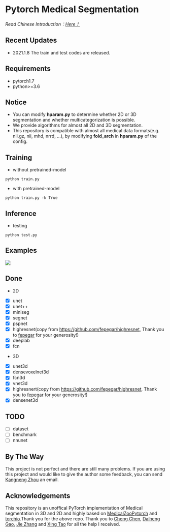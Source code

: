 # Pytorch Medical Segmentation
<i>Read Chinese Introduction：<a href='https://github.com/MontaEllis/Pytorch-Medical-Segmentation/blob/master/README-zh.md'>Here！</a></i><br />

## Recent Updates
* 2021.1.8 The train and test codes are released.


## Requirements
* pytorch1.7
* python>=3.6

## Notice
* You can modify **hparam.py** to determine whether 2D or 3D segmentation and whether multicategorization is possible.
* We provide algorithms for almost all 2D and 3D segmentation.
* This repository is compatible with almost all medical data formats(e.g. nii.gz, nii, mhd, nrrd, ...), by modifying **fold_arch** in **hparam.py** of the config.



## Training
* without pretrained-model
```
python train.py
```
* with pretrained-model
```
python train.py -k True
```
  
## Inference
* testing
```
python test.py
```

## Examples
![](https://ellis.oss-cn-beijing.aliyuncs.com/img/20210108185333.png)



## Done
* 2D
- [x] unet
- [x] unet++
- [x] miniseg
- [x] segnet
- [x] pspnet
- [x] highresnet(copy from https://github.com/fepegar/highresnet, Thank you to [fepegar](https://github.com/fepegar) for your generosity!)
- [x] deeplab
- [x] fcn
* 3D
- [x] unet3d
- [x] densevoxelnet3d
- [x] fcn3d
- [x] vnet3d
- [x] highresnert(copy from https://github.com/fepegar/highresnet, Thank you to [fepegar](https://github.com/fepegar) for your generosity!)
- [x] densenet3d

## TODO
- [ ] dataset
- [ ] benchmark
- [ ] nnunet

## By The Way
This project is not perfect and there are still many problems. If you are using this project and would like to give the author some feedback, you can send [Kangneng Zhou](elliszkn@163.com) an email.

## Acknowledgements
This repository is an unoffical PyTorch implementation of Medical segmentation in 3D and 2D and highly based on [MedicalZooPytorch](https://github.com/black0017/MedicalZooPytorch) and [torchio](https://github.com/fepegar/torchio).Thank you for the above repo. Thank you to [Cheng Chen](b20170310@xs.ustb.edu.cn), [Daiheng Gao](https://github.com/tomguluson92), [Jie Zhang](jpeter.zhang@connect.polyu.hk) and [Xing Tao](kakatao@foxmail.com) for all the help I received.